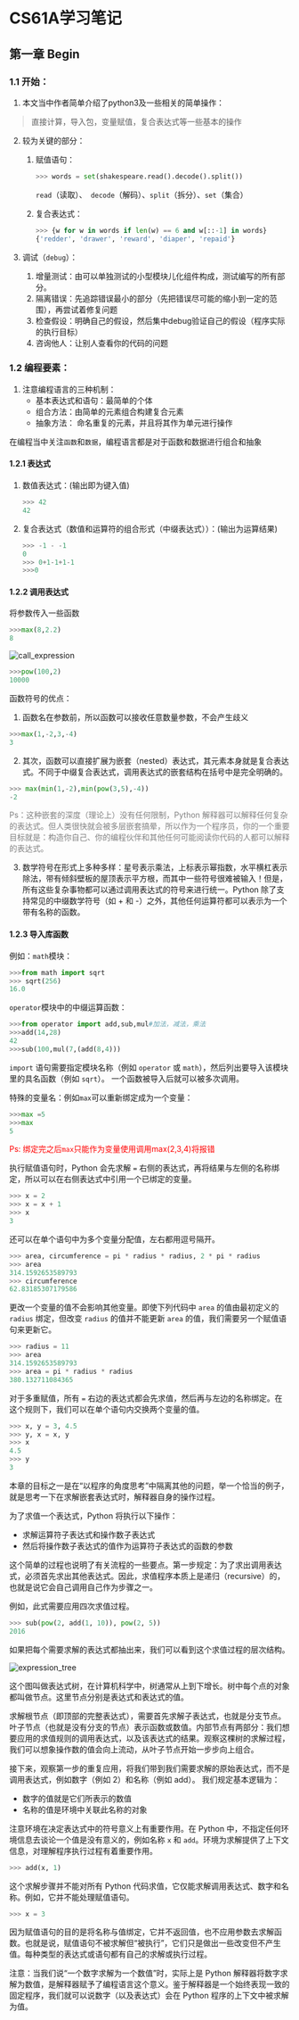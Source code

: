 # CS61A学习笔记

## 第一章 Begin

### 1.1 开始：

1. 本文当中作者简单介绍了python3及一些相关的简单操作：

>直接计算，导入包，变量赋值，复合表达式等一些基本的操作

 2. 较为关键的部分：

    1. 赋值语句：
       ```python
       >>> words = set(shakespeare.read().decode().split())
       ```
       
        `read`（读取）、` decode`（解码）、`split`（拆分）、`set`（集合）
       
    2. 复合表达式：
    
    	```python
    	>>> {w for w in words if len(w) == 6 and w[::-1] in words}
    	{'redder', 'drawer', 'reward', 'diaper', 'repaid'}
    	```
 3. 调试（`debug`）：
    
    1. 增量测试：由可以单独测试的小型模块儿化组件构成，测试编写的所有部分。
    2. 隔离错误：先追踪错误最小的部分（先把错误尽可能的缩小到一定的范围），再尝试着修复问题
    3. 检查假设：明确自己的假设，然后集中debug验证自己的假设（程序实际的执行目标）
    4. 咨询他人：让别人查看你的代码的问题

### 1.2 编程要素：

1. 注意编程语言的三种机制：
   - 基本表达式和语句：最简单的个体
   - 组合方法：由简单的元素组合构建复合元素
   - 抽象方法： 命名重复的元素，并且将其作为单元进行操作

在编程当中关注`函数`和`数据`，编程语言都是对于函数和数据进行组合和抽象

#### 1.2.1 表达式
1. 数值表达式：(输出即为键入值)

   ```python
   >>> 42
   42
   ```

2. 复合表达式（数值和运算符的组合形式（中缀表达式））：(输出为运算结果)
   ```python
   >>> -1 - -1
   0
   >>> 0+1-1+1-1
   >>>0
   ```

#### 1.2.2 调用表达式

将参数传入一些函数

```python
>>>max(8,2.2)
8
```

![call_expression](https://composingprograms.netlify.app/sicp/call_expression.png)

```python
>>>pow(100,2)
10000
```

函数符号的优点：

1. 函数名在参数前，所以函数可以接收任意数量参数，不会产生歧义

```python
>>>max(1,-2,3,-4)
3
```

2. 其次，函数可以直接扩展为嵌套（nested）表达式，其元素本身就是复合表达式。不同于中缀复合表达式，调用表达式的嵌套结构在括号中是完全明确的。
```python
>>> max(min(1,-2),min(pow(3,5),-4))
-2
```
<font color='grey'>Ps：这种嵌套的深度（理论上）没有任何限制，Python 解释器可以解释任何复杂的表达式。但人类很快就会被多层嵌套搞晕，所以作为一个程序员，你的一个重要目标就是：构造你自己、你的编程伙伴和其他任何可能阅读你代码的人都可以解释的表达式。</font>

3. 数学符号在形式上多种多样：星号表示乘法，上标表示幂指数，水平横杠表示除法，带有倾斜壁板的屋顶表示平方根，而其中一些符号很难被输入！但是，所有这些复杂事物都可以通过调用表达式的符号来进行统一。Python 除了支持常见的中缀数学符号（如 + 和 -）之外，其他任何运算符都可以表示为一个带有名称的函数。

#### 1.2.3 导入库函数

例如：`math`模块：
```python
>>>from math import sqrt
>>> sqrt(256)
16.0
```

`operator`模块中的中缀运算函数：

```python
>>>from operator import add,sub,mul#加法，减法，乘法
>>>add(14,28)
42
>>>sub(100,mul(7,(add(8,4)))
```

`import` 语句需要指定模块名称（例如 `operator` 或 `math`），然后列出要导入该模块里的具名函数（例如 `sqrt`）。 一个函数被导入后就可以被多次调用。

特殊的变量名：例如`max`可以重新绑定成为一个变量：
```python
>>>max =5
>>>max
5
```

<font color='red'>Ps: 绑定完之后`max`只能作为变量使用调用max(2,3,4)将报错</font>

执行赋值语句时，Python 会先求解 `=` 右侧的表达式，再将结果与左侧的名称绑定，所以可以在右侧表达式中引用一个已绑定的变量。

```python
>>> x = 2
>>> x = x + 1
>>> x
3
```

还可以在单个语句中为多个变量分配值，左右都用逗号隔开。

```python
>>> area, circumference = pi * radius * radius, 2 * pi * radius
>>> area
314.1592653589793
>>> circumference
62.83185307179586
```

更改一个变量的值不会影响其他变量。即使下列代码中 `area` 的值由最初定义的 `radius` 绑定，但改变 `radius` 的值并不能更新 `area` 的值，我们需要另一个赋值语句来更新它。

```python
>>> radius = 11
>>> area
314.1592653589793
>>> area = pi * radius * radius
380.132711084365
```

对于多重赋值，所有 `=` 右边的表达式都会先求值，然后再与左边的名称绑定。在这个规则下，我们可以在单个语句内交换两个变量的值。

```python
>>> x, y = 3, 4.5
>>> y, x = x, y
>>> x
4.5
>>> y
3
```

本章的目标之一是在“以程序的角度思考”中隔离其他的问题，举一个恰当的例子，就是思考一下在求解嵌套表达式时，解释器自身的操作过程。

为了求值一个表达式，Python 将执行以下操作：

- 求解运算符子表达式和操作数子表达式
- 然后将操作数子表达式的值作为运算符子表达式的函数的参数

这个简单的过程也说明了有关流程的一些要点。第一步规定：为了求出调用表达式，必须首先求出其他表达式。因此，求值程序本质上是递归（recursive）的，也就是说它会自己调用自己作为步骤之一。

例如，此式需要应用四次求值过程。

```python
>>> sub(pow(2, add(1, 10)), pow(2, 5))
2016
```

如果把每个需要求解的表达式都抽出来，我们可以看到这个求值过程的层次结构。

![expression_tree](https://composingprograms.netlify.app/sicp/expression_tree.png)

这个图叫做表达式树，在计算机科学中，树通常从上到下增长。树中每个点的对象都叫做节点。这里节点分别是表达式和表达式的值。

求解根节点（即顶部的完整表达式），需要首先求解子表达式，也就是分支节点。叶子节点（也就是没有分支的节点）表示函数或数值。内部节点有两部分：我们想要应用的求值规则的调用表达式，以及该表达式的结果。观察这棵树的求解过程，我们可以想象操作数的值会向上流动，从叶子节点开始一步步向上组合。

接下来，观察第一步的重复应用，将我们带到我们需要求解的原始表达式，而不是调用表达式，例如数字（例如 2）和名称（例如 add）。 我们规定基本逻辑为：

- 数字的值就是它们所表示的数值
- 名称的值是环境中关联此名称的对象

注意环境在决定表达式中的符号意义上有重要作用。在 Python 中，不指定任何环境信息去谈论一个值是没有意义的，例如名称 `x` 和 `add`。环境为求解提供了上下文信息，对理解程序执行过程有着重要作用。

```python
>>> add(x, 1)
```

这个求解步骤并不能对所有 Python 代码求值，它仅能求解调用表达式、数字和名称。例如，它并不能处理赋值语句。

```python
>>> x = 3
```

因为赋值语句的目的是将名称与值绑定，它并不返回值，也不应用参数去求解函数。也就是说，赋值语句不被求解但“被执行”，它们只是做出一些改变但不产生值。每种类型的表达式或语句都有自己的求解或执行过程。

注意：当我们说“一个数字求解为一个数值”时，实际上是 Python 解释器将数字求解为数值，是解释器赋予了编程语言这个意义。鉴于解释器是一个始终表现一致的固定程序，我们就可以说数字（以及表达式）会在 Python 程序的上下文中被求解为值。